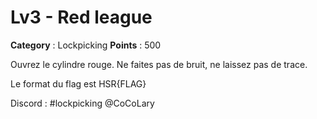 # Lv3 - Red league

**Category** : Lockpicking
**Points** : 500

Ouvrez le cylindre rouge.
Ne faites pas de bruit, ne laissez pas de trace.

Le format du flag est HSR{FLAG}

Discord : #lockpicking @CoCoLary



